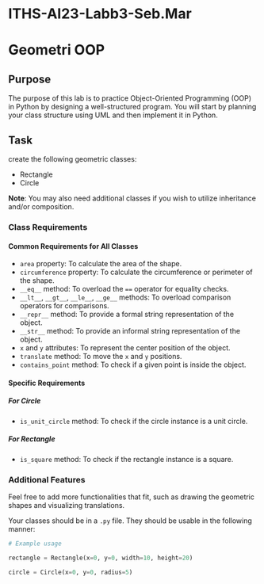 # ITHS-AI23-Labb3-Seb.Mar

# Geometri OOP

## Purpose

The purpose of this lab is to practice Object-Oriented Programming (OOP) in Python by designing a well-structured program. You will start by planning your class structure using UML and then implement it in Python.

## Task
create the following geometric classes:

- Rectangle
- Circle

**Note**: You may also need additional classes if you wish to utilize inheritance and/or composition.

### Class Requirements

#### Common Requirements for All Classes

- `area` property: To calculate the area of the shape.
- `circumference` property: To calculate the circumference or perimeter of the shape.
- `__eq__` method: To overload the `==` operator for equality checks.
- `__lt__`, `__gt__`, `__le__`, `__ge__` methods: To overload comparison operators for comparisons.
- `__repr__` method: To provide a formal string representation of the object.
- `__str__` method: To provide an informal string representation of the object.
- `x` and `y` attributes: To represent the center position of the object.
- `translate` method: To move the `x` and `y` positions.
- `contains_point` method: To check if a given point is inside the object.

#### Specific Requirements

##### For Circle

- `is_unit_circle` method: To check if the circle instance is a unit circle.

##### For Rectangle

- `is_square` method: To check if the rectangle instance is a square.

### Additional Features

Feel free to add more functionalities that fit, such as drawing the geometric shapes and visualizing translations.

Your classes should be in a `.py` file. They should be usable in the following manner:

```python
# Example usage

rectangle = Rectangle(x=0, y=0, width=10, height=20)

circle = Circle(x=0, y=0, radius=5)
